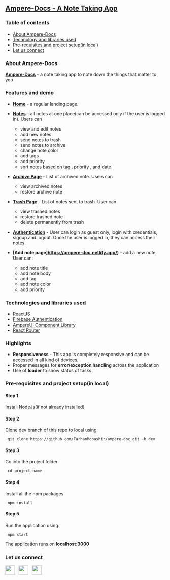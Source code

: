 ## [Ampere-Docs - A Note Taking App](https://ampere-doc.netlify.app/)

### Table of contents

- [About Ampere-Docs](#about)
- [Technology and libraries used](#tech)
- [Pre-requisites and project setup(in local)](#setup)
- [Let us connect](#connect)

<a name="about"></a>

### About Ampere-Docs

**[Ampere-Docs](https://ampere-doc.netlify.app/)** - a note taking app to note down the things that matter to you

<a name="features"></a>

### Features and demo

- **[Home](https://ampere-doc.netlify.app/)** - a regular landing page.

- **[Notes](https://ampere-doc.netlify.app/)** - all notes at one place(can be accessed only if the user is logged in). Users can

  - view and edit notes
  - add new notes
  - send notes to trash
  - send notes to archive
  - change note color
  - add tags
  - add priority
  - sort notes based on tag , priority , and date

- **[Archive Page](https://ampere-doc.netlify.app/)** - List of archived note. Users can

  - view archived notes
  - restore archive note

- **[Trash Page](https://ampere-doc.netlify.app/)** - List of notes sent to trash. User can

  - view trashed notes
  - restore trashed note
  - delete permanently from trash

- **[Authentication](https://ampere-doc.netlify.app/)** - User can login as guest only, login with credentials, signup and logout. Once the user is logged in, they can access their notes.

- **[Add note page]https://ampere-doc.netlify.app/)** - add a new note. User can:
  - add note title
  - add note body
  - add tag
  - add note color
  - add priority

<a name="tech"></a>

### Technologies and libraries used

- [ReactJS](https://reactjs.org/docs/getting-started.html)
- [Firebase Authentication](https://firebase.google.com/products/auth)
- [AmpereUI Component Library](https://ampereui.netlify.app/)
- [React Router](https://reactrouter.com/docs/en/v6/getting-started/overview)

<a name="highlights"></a>

### Highlights

- **Responsiveness** - This app is completely responsive and can be accessed in all kind of devices.
- Proper messages for **error/exception handling** across the application
- Use of **loader** to show status of tasks

<a name="setup"></a>

### Pre-requisites and project setup(in local)

#### Step 1

Install [NodeJs](https://nodejs.org/en/)(if not already installed)

#### Step 2

Clone dev branch of this repo to local using:

     git clone https://github.com/FarhanMobashir/ampere-doc.git -b dev

#### Step 3

Go into the project folder

     cd project-name


#### Step 4

Install all the npm packages

     npm install


#### Step 5

Run the application using:

     npm start


The application runs on **localhost:3000**

<a name="connect"></a>

### Let us connect

[<img src="https://user-images.githubusercontent.com/64582473/162154693-eaf76505-59e8-4b6d-8e03-5cac4cd29d5d.png" width="30" height="30">](https://www.linkedin.com/in/mobashirfarhan/) &nbsp;
[<img src="https://user-images.githubusercontent.com/64582473/162155893-3e273e1a-4a29-47e2-8e39-06b45ab6f6eb.png" width="30" height="30">](https://twitter.com/MobashirFarhan) &nbsp;
[<img src="https://user-images.githubusercontent.com/64582473/162157812-3e1d6b9b-7729-4137-99cb-8337d6396472.png" width="30" height="30">](https://github.com/FarhanMobashir)
